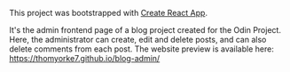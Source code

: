 This project was bootstrapped with [Create React App](https://github.com/facebook/create-react-app).

It's the admin frontend page of a blog project created for the Odin Project. Here, the administrator can create, edit and delete posts, and can also delete comments from each post.
The website preview is available here: https://thomyorke7.github.io/blog-admin/

